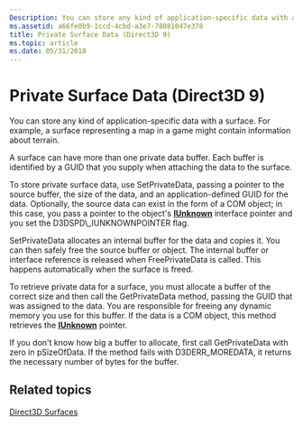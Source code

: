 ```yaml
---
Description: You can store any kind of application-specific data with a surface. For example, a surface representing a map in a game might contain information about terrain.
ms.assetid: a66fe0b9-1ccd-4cbd-a3e7-78081047e378
title: Private Surface Data (Direct3D 9)
ms.topic: article
ms.date: 05/31/2018
---
```


# Private Surface Data (Direct3D 9)

You can store any kind of application-specific data with a surface. For example, a surface representing a map in a game might contain information about terrain.

A surface can have more than one private data buffer. Each buffer is identified by a GUID that you supply when attaching the data to the surface.

To store private surface data, use SetPrivateData, passing a pointer to the source buffer, the size of the data, and an application-defined GUID for the data. Optionally, the source data can exist in the form of a COM object; in this case, you pass a pointer to the object's [**IUnknown**](https://msdn.microsoft.com/library/ms680509(v=VS.85).aspx) interface pointer and you set the D3DSPD\_IUNKNOWNPOINTER flag.

SetPrivateData allocates an internal buffer for the data and copies it. You can then safely free the source buffer or object. The internal buffer or interface reference is released when FreePrivateData is called. This happens automatically when the surface is freed.

To retrieve private data for a surface, you must allocate a buffer of the correct size and then call the GetPrivateData method, passing the GUID that was assigned to the data. You are responsible for freeing any dynamic memory you use for this buffer. If the data is a COM object, this method retrieves the [**IUnknown**](https://msdn.microsoft.com/library/ms680509(v=VS.85).aspx) pointer.

If you don't know how big a buffer to allocate, first call GetPrivateData with zero in pSizeOfData. If the method fails with D3DERR\_MOREDATA, it returns the necessary number of bytes for the buffer.

## Related topics

<dl> <dt>

[Direct3D Surfaces](direct3d-surfaces.md)
</dt> </dl>

 

 



